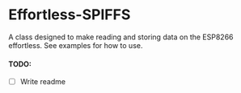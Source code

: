 # Effortless-SPIFFS
A class designed to make reading and storing data on the ESP8266 effortless. See examples for how to use.

#### TODO:

- [ ] Write readme
